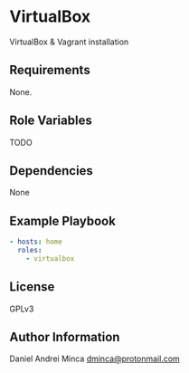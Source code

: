 VirtualBox
=========

VirtualBox & Vagrant installation

Requirements
------------

None.

Role Variables
--------------

TODO

Dependencies
------------

None

Example Playbook
----------------

```yml
- hosts: home
  roles:
    - virtualbox
```

License
-------

GPLv3

Author Information
------------------

Daniel Andrei Minca <dminca@protonmail.com>
